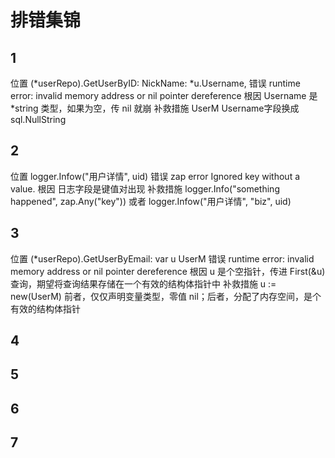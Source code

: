 

# 排错集锦

## 1
位置
    (*userRepo).GetUserByID: NickName: *u.Username,
错误
    runtime error: invalid memory address or nil pointer dereference
根因
    Username 是 *string 类型，如果为空，传 nil 就崩
补救措施
    UserM Username字段换成 sql.NullString
    

## 2
位置
    logger.Infow("用户详情", uid)
错误
    zap error Ignored key without a value. 
根因
    日志字段是键值对出现
补救措施
    logger.Info("something happened", zap.Any("key")) 或者 logger.Infow("用户详情", "biz", uid)


## 3
位置
    (*userRepo).GetUserByEmail: var u UserM
错误
    runtime error: invalid memory address or nil pointer dereference
根因
    u 是个空指针，传进 First(&u) 查询，期望将查询结果存储在一个有效的结构体指针中
补救措施
    u := new(UserM)
    前者，仅仅声明变量类型，零值 nil；后者，分配了内存空间，是个有效的结构体指针


## 4


## 5


## 6


## 7

